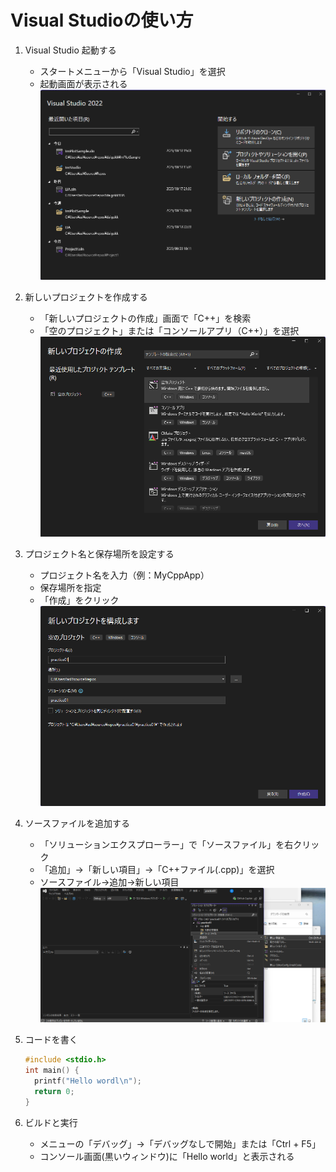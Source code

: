 # Visual Studioの使い方

1. Visual Studio 起動する
   - スタートメニューから「Visual Studio」を選択
   - 起動画面が表示される
  ![起動画面](./images/vs_01.png)
  
1. 新しいプロジェクトを作成する
   - 「新しいプロジェクトの作成」画面で「C++」を検索
   - 「空のプロジェクト」または「コンソールアプリ（C++）」を選択
  ![新しいプロジェクトの作成](./images/vs_02_01.png)

1. プロジェクト名と保存場所を設定する
   - プロジェクト名を入力（例：MyCppApp）
   - 保存場所を指定
   - 「作成」をクリック
   ![空のプロジェクト](./images/vs_03.png)
1. ソースファイルを追加する
   - 「ソリューションエクスプローラー」で「ソースファイル」を右クリック
   - 「追加」→「新しい項目」→「C++ファイル(.cpp)」を選択
   - ソースファイル->追加->新しい項目
    ![空のプロジェクト](./images/vs_04.png)
1. コードを書く
   ```cpp
   #include <stdio.h>
   int main() {
     printf("Hello wordl\n");
     return 0;
   }
   ```
3. ビルドと実行
   - メニューの「デバッグ」→「デバッグなしで開始」または「Ctrl + F5」
   - コンソール画面(黒いウィンドウ)に「Hello world」と表示される

